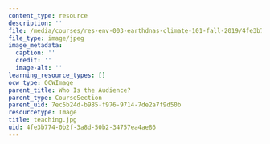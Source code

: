```yaml
---
content_type: resource
description: ''
file: /media/courses/res-env-003-earthdnas-climate-101-fall-2019/4fe3b7740b2f3a8d50b234757ea4ae86_teaching.jpg
file_type: image/jpeg
image_metadata:
  caption: ''
  credit: ''
  image-alt: ''
learning_resource_types: []
ocw_type: OCWImage
parent_title: Who Is the Audience?
parent_type: CourseSection
parent_uid: 7ec5b24d-b985-f976-9714-7de2a7f9d50b
resourcetype: Image
title: teaching.jpg
uid: 4fe3b774-0b2f-3a8d-50b2-34757ea4ae86
---
```

